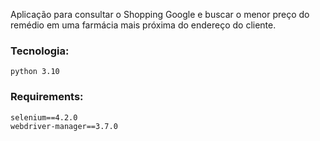 Aplicação para consultar o Shopping Google e buscar o menor preço do remédio em uma farmácia mais próxima do endereço do cliente.

### Tecnologia:
    python 3.10

### Requirements:
    selenium==4.2.0
    webdriver-manager==3.7.0
